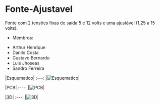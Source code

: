 # Fonte-Ajustavel
Fonte com 2 tensões fixas de saída 5 e 12 volts e uma ajustável (1,25 a 15 volts).

- Membros:
* Arthur Henrique
* Danilo Costa
* Gustavo Bernardo 
* Luis Jhoseas 
* Sandro Ferreira


|Esquematico|
:---:
|![Esquematico](https://github.com/GustavoBernardoo/Fonte-Ajustavel/blob/main/Esquematico%20fonte%20ajustavel.jpg)|

|PCB|
:---:
|![PCB](https://github.com/GustavoBernardoo/Fonte-Ajustavel/blob/main/PCB%20fonte%20ajustavel.jpg)|

|3D|
:---:
|![3D](https://github.com/GustavoBernardoo/Fonte-Ajustavel/blob/main/%7B6E081371-959C-4189-A2B8-09474D7DDB4A%7D.png.jpg)|

